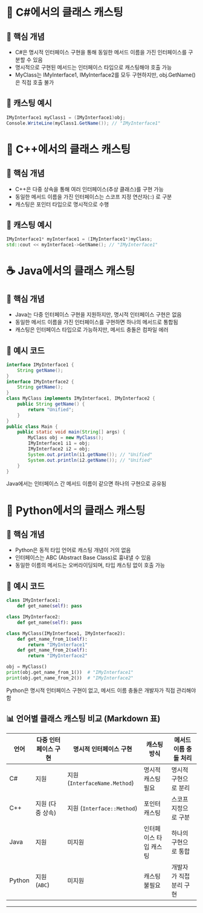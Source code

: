 # 🧠 C#에서의 클래스 캐스팅
## 🔹 핵심 개념
- C#은 명시적 인터페이스 구현을 통해 동일한 메서드 이름을 가진 인터페이스를 구분할 수 있음
- 명시적으로 구현된 메서드는 인터페이스 타입으로 캐스팅해야 호출 가능
- MyClass는 IMyInterface1, IMyInterface2를 모두 구현하지만, obj.GetName()은 직접 호출 불가
## 🔹 캐스팅 예시
```csharp
IMyInterface1 myClass1 = (IMyInterface1)obj;
Console.WriteLine(myClass1.GetName()); // "IMyInterface1"
```


# 🧠 C++에서의 클래스 캐스팅
## 🔹 핵심 개념
- C++은 다중 상속을 통해 여러 인터페이스(추상 클래스)를 구현 가능
- 동일한 메서드 이름을 가진 인터페이스는 스코프 지정 연산자(::) 로 구분
- 캐스팅은 포인터 타입으로 명시적으로 수행
## 🔹 캐스팅 예시
```cpp
IMyInterface1* myInterface1 = (IMyInterface1*)myClass;
std::cout << myInterface1->GetName(); // "IMyInterface1"
```


# ☕ Java에서의 클래스 캐스팅
## 🔹 핵심 개념
- Java는 다중 인터페이스 구현을 지원하지만, 명시적 인터페이스 구현은 없음
- 동일한 메서드 이름을 가진 인터페이스를 구현하면 하나의 메서드로 통합됨
- 캐스팅은 인터페이스 타입으로 가능하지만, 메서드 충돌은 컴파일 에러
## 🔹 예시 코드
```java
interface IMyInterface1 {
    String getName();
}
interface IMyInterface2 {
    String getName();
}
class MyClass implements IMyInterface1, IMyInterface2 {
    public String getName() {
        return "Unified";
    }
}
public class Main {
    public static void main(String[] args) {
        MyClass obj = new MyClass();
        IMyInterface1 i1 = obj;
        IMyInterface2 i2 = obj;
        System.out.println(i1.getName()); // "Unified"
        System.out.println(i2.getName()); // "Unified"
    }
}

```

Java에서는 인터페이스 간 메서드 이름이 같으면 하나의 구현으로 공유됨


# 🐍 Python에서의 클래스 캐스팅
## 🔹 핵심 개념
- Python은 동적 타입 언어로 캐스팅 개념이 거의 없음
- 인터페이스는 ABC (Abstract Base Class)로 흉내낼 수 있음
- 동일한 이름의 메서드는 오버라이딩되며, 타입 캐스팅 없이 호출 가능
## 🔹 예시 코드
```python
class IMyInterface1:
    def get_name(self): pass

class IMyInterface2:
    def get_name(self): pass

class MyClass(IMyInterface1, IMyInterface2):
    def get_name_from_1(self):
        return "IMyInterface1"
    def get_name_from_2(self):
        return "IMyInterface2"

obj = MyClass()
print(obj.get_name_from_1())  # "IMyInterface1"
print(obj.get_name_from_2())  # "IMyInterface2"
```

Python은 명시적 인터페이스 구현이 없고, 메서드 이름 충돌은 개발자가 직접 관리해야 함


## 📊 언어별 클래스 캐스팅 비교 (Markdown 표)
| 언어     | 다중 인터페이스 구현 | 명시적 인터페이스 구현 | 캐스팅 방식           | 메서드 이름 충돌 처리 |
|----------|----------------------|-------------------------|------------------------|------------------------|
| C#       | 지원                 | 지원 (`InterfaceName.Method`) | 명시적 캐스팅 필요     | 명시적 구현으로 분리    |
| C++      | 지원 (다중 상속)     | 지원 (`Interface::Method`)   | 포인터 캐스팅          | 스코프 지정으로 구분    |
| Java     | 지원                 | 미지원                  | 인터페이스 타입 캐스팅 | 하나의 구현으로 통합    |
| Python   | 지원 (`ABC`)         | 미지원                  | 캐스팅 불필요          | 개발자가 직접 분리 구현 |

---




